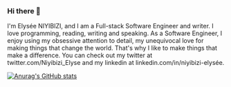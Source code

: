 ### Hi there 👋

I'm Elysée NIYIBIZI, and I am a Full-stack Software Engineer and writer. I love programming, reading, writing and speaking. As a Software Engineer, I enjoy using my obsessive attention to detail, my unequivocal love for making things that change the world. That's why I like to make things that make a difference. You can check out my twitter at twitter.com/Niyibizi_Elyse and my linkedin at linkedin.com/in/niyibizi-elysée.

[![Anurag's GitHub stats](https://github-readme-stats.vercel.app/api?username=elyse502)](https://github.com/anuraghazra/github-readme-stats)
